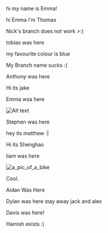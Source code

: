 hi my name is Emma!

hi Emma i'm Thomas

Nick's branch does not work >:(

tobias was here

my favourite colour is blue

My Branch name sucks :(

Anthony was here

Hi its jake



Emma wsa here



![Alt text](https://uconn-today-universityofconn.netdna-ssl.com/wp-content/uploads/2017/07/GettyImages-157308245_HubbleTelescope_cropped.jpg "Hubble Space Telescope")

Stephen was here

hey its matthew :|

Hi its Shenghao

liam was here

![a_pic_of_a_bike](http://ridermagazine.com/wp-content/uploads/2019/02/Original-Super-Cub.jpg)


Cool.


Aidan Was Here

Dylan was here stay away jack and alex


Davis was here!


Hamish exists :)


